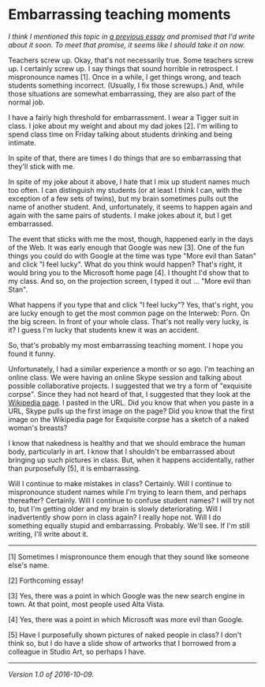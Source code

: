 Embarrassing teaching moments
=============================

*I think I mentioned this topic in [a previous essay](tasks-take-time.html)
and promised that I'd write about it soon.  To meet that promise, it seems
like I should take it on now.*

Teachers screw up.  Okay, that's not necessarily true.  Some teachers
screw up.  I certainly screw up.  I say things that sound horrible in
retrospect.  I mispronounce names [1].  Once in a while, I get things
wrong, and teach students something incorrect.  (Usually, I fix those
screwups.)  And, while those situations are somewhat embarrassing,
they are also part of the normal job.

I have a fairly high threshold for embarrassment.  I wear a Tigger
suit in class.  I joke about my weight and about my dad jokes [2].
I'm willing to spend class time on Friday talking about students drinking
and being intimate.

In spite of that, there are times I do things that are so embarrassing
that they'll stick with me.

In spite of my joke about it above, I hate that I mix up student names
much too often.  I can distinguish my students (or at least I think I
can, with the exception of a few sets of twins), but my brain sometimes
pulls out the name of another student.  And, unfortunately, it seems
to happen again and again with the same pairs of students.  I make jokes
about it, but I get embarrassed.

The event that sticks with me the most, though, happened early in the
days of the Web.  It was early enough that Google was new [3].  One of
the fun things you could do with Google at the time was type "More evil
than Satan" and click "I feel lucky".  What do you think would happen?
That's right, it would bring you to the Microsoft home page [4].  I
thought I'd show that to my class.  And so, on the projection screen,
I typed it out ... "More evil than Stan".

What happens if you type that and click "I feel lucky"?  Yes, that's
right, you are lucky enough to get the most common page on the Interweb:
Porn.  On the big screen.  In front of your whole class.  That's not
really very lucky, is it?  I guess I'm lucky that students knew it was
an accident.

So, that's probably my most embarrassing teaching moment.  I hope you
found it funny.

Unfortunately, I had a similar experience a month or so ago.
I'm teaching an online class. We were having an online Skype
session and talking about possible collaborative projects.
I suggested that we try a form of "exquisite corpse".  Since they
had not heard of that, I suggested that they look at the [Wikipedia
page](https://en.wikipedia.org/wiki/Exquisite_corpse).  I pasted in
the URL.  Did you know that when you paste in a URL, Skype pulls up
the first image on the page?  Did you know that the first image on the
Wikipedia page for Exquisite corpse has a sketch of a naked woman's
breasts?

I know that nakedness is healthy and that we should embrace the human
body, particularly in art.  I know that I shouldn't be embarrassed about
bringing up such pictures in class.  But, when it happens accidentally,
rather than purposefully [5], it is embarrassing.

Will I continue to make mistakes in class?  Certainly.  Will I continue
to mispronounce student names while I'm trying to learn them, and perhaps
thereafter?  Certainly.  Will I continue to confuse student names?  I will
try not to, but I'm getting older and my brain is slowly deteriorating.
Will I inadvertently show porn in class again?  I really hope not.  Will
I do something equally stupid and embarrassing.  Probably.  We'll see.
If I'm still writing, I'll write about it.

---

[1] Sometimes I mispronounce them enough that they sound like someone
else's name.

[2] Forthcoming essay!

[3] Yes, there was a point in which Google was the new search engine in
town.  At that point, most people used Alta Vista.

[4] Yes, there was a point in which Microsoft was more evil than Google.

[5] Have I purposefully shown pictures of naked people in class?  I don't
think so, but I do have a slide show of artworks that I borrowed from a
colleague in Studio Art, so perhaps I have.

----

*Version 1.0 of 2016-10-09.*
